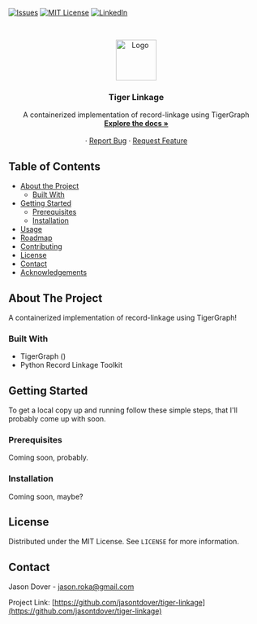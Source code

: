 <!-- PROJECT SHIELDS -->
<!--
*** I'm using markdown "reference style" links for readability.
*** Reference links are enclosed in brackets [ ] instead of parentheses ( ).
*** See the bottom of this document for the declaration of the reference variables
*** for contributors-url, forks-url, etc. This is an optional, concise syntax you may use.
*** https://www.markdownguide.org/basic-syntax/#reference-style-links
-->
<!--[![Contributors][contributors-shield]][contributors-url]-->
<!--[![Forks][forks-shield]][forks-url]-->
<!--[![Stargazers][stars-shield]][stars-url]-->
[![Issues][issues-shield]][issues-url]
[![MIT License][license-shield]][license-url]
[![LinkedIn][linkedin-shield]][linkedin-url]



<!-- PROJECT LOGO -->
<br />
<p align="center">
  <a href="https://github.com/jasontdover/tiger-linkage">
    <img src="images/logo.png" alt="Logo" width="80" height="80">
  </a>

  <h3 align="center">Tiger Linkage</h3>

  <p align="center">
    A containerized implementation of record-linkage using TigerGraph
    <br />
    <a href="https://github.com/jasontdover/tiger-linkage"><strong>Explore the docs »</strong></a>
    <br />
    <br />
<!--    <a href="https://github.com/jasontdover/tiger-linkage">View Demo</a> -->
    ·
    <a href="https://github.com/jasontdover/tiger-linkage/issues">Report Bug</a>
    ·
    <a href="https://github.com/jasontdover/tiger-linkage/issues">Request Feature</a>
  </p>
</p>



<!-- TABLE OF CONTENTS -->
## Table of Contents

* [About the Project](#about-the-project)
  * [Built With](#built-with)
* [Getting Started](#getting-started)
  * [Prerequisites](#prerequisites)
  * [Installation](#installation)
* [Usage](#usage)
* [Roadmap](#roadmap)
* [Contributing](#contributing)
* [License](#license)
* [Contact](#contact)
* [Acknowledgements](#acknowledgements)



<!-- ABOUT THE PROJECT -->
## About The Project

A containerized implementation of record-linkage using TigerGraph!

### Built With

* TigerGraph ()
* Python Record Linkage Toolkit


<!-- GETTING STARTED -->
## Getting Started

To get a local copy up and running follow these simple steps, that I'll probably come up with soon.

### Prerequisites

Coming soon, probably.

### Installation

Coming soon, maybe?


<!-- USAGE EXAMPLES -->
<!-- ## Usage


ROADMAP

## Roadmap

See the [open issues](https://github.com/jasontdover/tiger-linkage/issues) for a list of proposed features (and known issues).
-->


<!-- CONTRIBUTING
## Contributing

Contributions are what make the open source community such an amazing place to be learn, inspire, and create. Any contributions you make are **greatly appreciated**.

1. Fork the Project
2. Create your Feature Branch (`git checkout -b feature/AmazingFeature`)
3. Commit your Changes (`git commit -m 'Add some AmazingFeature'`)
4. Push to the Branch (`git push origin feature/AmazingFeature`)
5. Open a Pull Request

 -->

<!-- LICENSE -->
## License

Distributed under the MIT License. See `LICENSE` for more information.



<!-- CONTACT -->
## Contact

Jason Dover - jason.roka@gmail.com

Project Link: [https://github.com/jasontdover/tiger-linkage](https://github.com/jasontdover/tiger-linkage)



<!-- ACKNOWLEDGEMENTS 
## Acknowledgements

* []()
* []()
* []()
-->




<!-- MARKDOWN LINKS & IMAGES -->
<!-- https://www.markdownguide.org/basic-syntax/#reference-style-links -->
[contributors-shield]: https://img.shields.io/github/contributors/jasontdover/repo.svg?style=flat-square
[contributors-url]: https://github.com/jasontdover/repo/graphs/contributors
[forks-shield]: https://img.shields.io/github/forks/jasontdover/repo.svg?style=flat-square
[forks-url]: https://github.com/jasontdover/repo/network/members
[stars-shield]: https://img.shields.io/github/stars/jasontdover/repo.svg?style=flat-square
[stars-url]: https://github.com/jasontdover/repo/stargazers
[issues-shield]: https://img.shields.io/github/issues/jasontdover/repo.svg?style=flat-square
[issues-url]: https://github.com/jasontdover/repo/issues
[license-shield]: https://img.shields.io/github/license/jasontdover/repo.svg?style=flat-square
[license-url]: https://github.com/jasontdover/repo/blob/master/LICENSE.txt
[linkedin-shield]: https://img.shields.io/badge/-LinkedIn-black.svg?style=flat-square&logo=linkedin&colorB=555
[linkedin-url]: https://linkedin.com/in/jasontdover
[product-screenshot]: images/screenshot.png